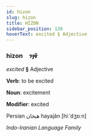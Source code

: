 ```yaml
---
id: hizon
slug: hizon
title: HİZON
sidebar_position: 138
hoverText: excited § Adjective
---
```


### hizon&emsp;<span kind="abugida">ɂɟⱴ̃</span>

*excited* **§** Adjective

**Verb**: to be excited

**Noun**: excitement

**Modifier**: excited

Persian هیجان hayajân  [hiːˈdʒɒːn]

*Indo-Iranian Language Family*